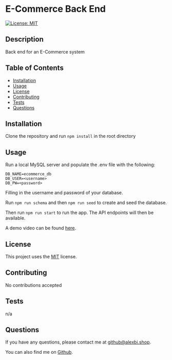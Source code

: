 # E-Commerce Back End

[![License: MIT](https://img.shields.io/badge/License-MIT-yellow.svg)](https://opensource.org/licenses/MIT)

## Description

Back end for an E-Commerce system

## Table of Contents

* [Installation](#installation)
* [Usage](#usage)
* [License](#license)
* [Contributing](#contributing)
* [Tests](#tests)
* [Questions](#questions)

## Installation

Clone the repository and run ```npm install``` in the root directory

## Usage

Run a local MySQL server and populate the .env file with the following:

```DB_NAME=ecommerce_db```\
```DB_USER=<username>```\
```DB_PW=<password>```

Filling in the username and password of your database.

Run ```npm run schema``` and then ```npm run seed``` to create and seed the database.

Then run ```npm run start``` to run the app. The API endpoints will then be available.

A demo video can be found [here](https://drive.google.com/file/d/1ry3EPc_OcTGevCCDFvwEEhXu_XXUAiQw/view?usp=sharing).

## License

This project uses the [MIT](https://opensource.org/licenses/MIT) license.

## Contributing

No contributions accepted

## Tests

n/a

## Questions

If you have any questions, please contact me at [github@alexbi.shop](mailto:github@alexbi.shop).

You can also find me on [Github](https://github.com/alexbishopbootcamp).

